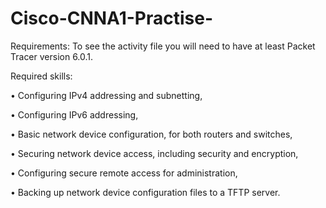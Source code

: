 # Cisco-CNNA1-Practise-

Requirements:
To see the activity file you will need to have at least Packet Tracer version 6.0.1.

Required skills: 

• Configuring IPv4 addressing and subnetting,

• Configuring IPv6 addressing,

• Basic network device configuration, for both routers and switches,

• Securing network device access, including security and encryption,

• Configuring secure remote access for administration,

• Backing up network device configuration files to a TFTP server.
